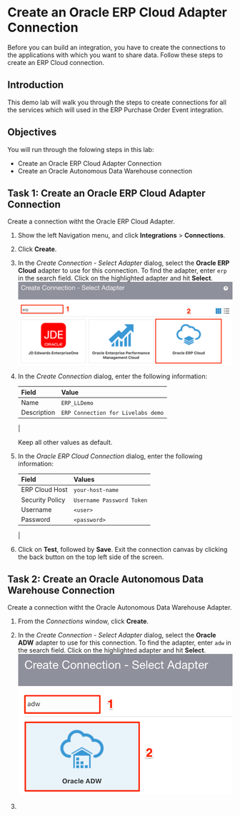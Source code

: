 # Create an Oracle ERP Cloud Adapter Connection 
Before you can build an integration, you have to create the connections to the applications with which you want to share data. Follow these steps to create an ERP Cloud connection.

## Introduction
This demo lab will walk you through the steps to create connections for all the services which will used in the ERP Purchase Order Event integration.

## Objectives
You will run through the folowing steps in this lab:
- Create an Oracle ERP Cloud Adapter Connection 
- Create an Oracle Autonomous Data Warehouse connection

## Task 1: Create an Oracle ERP Cloud Adapter Connection 
Create a connection witht the Oracle ERP Cloud Adapter.

1. Show the left Navigation menu, and click **Integrations** > **Connections**.

2. Click **Create**.

3. In the *Create Connection - Select Adapter* dialog, select the **Oracle ERP Cloud** adapter to use for this connection. To find the adapter, enter `erp` in the search field. Click on the highlighted adapter and hit **Select**.
    ![](images/create-erp-connection01.png)

4. In the *Create Connection* dialog, enter the following information:

    | **Field**        | **Value**          |       
    | --- | ----------- |
    | Name         | `ERP_LLDemo`       |
    | Description  | `ERP Connection for Livelabs demo` |
    |

    Keep all other values as default.

5. In the *Oracle ERP Cloud Connection* dialog, enter the following information:

    | **Field**  | **Values** |
    |---|---|
    |ERP Cloud Host | `your-host-name` |
    |Security Policy | `Username Password Token`|
    |Username | `<user>`|
    |Password | `<password>`|
    |

6. Click on **Test**, followed by **Save**. Exit the connection canvas by clicking the back button on the top left side of the screen.


## Task 2: Create an Oracle Autonomous Data Warehouse Connection 
Create a connection witht the Oracle Autonomous Data Warehouse Adapter.

1. From the *Connections* window, click **Create**.

2. In the *Create Connection - Select Adapter* dialog, select the **Oracle ADW** adapter to use for this connection. To find the adapter, enter `adw` in the search field. Click on the highlighted adapter and hit **Select**.
    ![](images/create-adw-connection01.png)

3.


